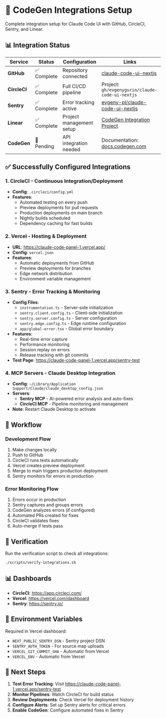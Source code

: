 # 🤖 CodeGen Integrations Setup

Complete integration setup for Claude Code UI with GitHub, CircleCI, Sentry, and Linear.

## 📊 Integration Status

| Service      | Status      | Configuration            | Links                                                                                                                     |
| ------------ | ----------- | ------------------------ | ------------------------------------------------------------------------------------------------------------------------- |
| **GitHub**   | ✅ Complete | Repository connected     | [claude-code-ui-nextjs](https://github.com/evgenygurin/claude-code-ui-nextjs)                                             |
| **CircleCI** | ✅ Complete | Full CI/CD pipeline      | Project: `gh/evgenygurin/claude-code-ui-nextjs`                                                                           |
| **Sentry**   | ✅ Complete | Error tracking active    | [evgeny-pl/claude-code-ui-nextjs](https://us.sentry.io/organizations/evgeny-pl/projects/claude-code-ui-nextjs/)           |
| **Linear**   | ✅ Complete | Project management setup | [CodeGen Integration Project](https://linear.app/claude-code-bot/project/codegen-integration-claude-code-ui-69ca1373eb69) |
| **CodeGen**  | 🔄 Pending  | API integration needed   | Documentation: [docs.codegen.com](https://docs.codegen.com/llms.txt)                                                      |

## ✅ Successfully Configured Integrations

### 1. **CircleCI** - Continuous Integration/Deployment

- **Config**: `.circleci/config.yml`
- **Features**:
  - Automated testing on every push
  - Preview deployments for pull requests
  - Production deployments on main branch
  - Nightly builds scheduled
  - Dependency caching for fast builds

### 2. **Vercel** - Hosting & Deployment

- **URL**: https://claude-code-panel-1.vercel.app/
- **Config**: `vercel.json`
- **Features**:
  - Automatic deployments from GitHub
  - Preview deployments for branches
  - Edge network distribution
  - Environment variable management

### 3. **Sentry** - Error Tracking & Monitoring

- **Config Files**:
  - `instrumentation.ts` - Server-side initialization
  - `sentry.client.config.ts` - Client-side initialization
  - `sentry.server.config.ts` - Server configuration
  - `sentry.edge.config.ts` - Edge runtime configuration
  - `app/global-error.tsx` - Global error boundary
- **Features**:
  - Real-time error capture
  - Performance monitoring
  - Session replay on errors
  - Release tracking with git commits
- **Test Page**: https://claude-code-panel-1.vercel.app/sentry-test

### 4. **MCP Servers** - Claude Desktop Integration

- **Config**: `~/Library/Application Support/Claude/claude_desktop_config.json`
- **Servers**:
  - **Sentry MCP** - AI-powered error analysis and auto-fixes
  - **CircleCI MCP** - Pipeline monitoring and management
- **Note**: Restart Claude Desktop to activate

## 🚀 Workflow

### Development Flow

1. Make changes locally
2. Push to GitHub
3. CircleCI runs tests automatically
4. Vercel creates preview deployment
5. Merge to main triggers production deployment
6. Sentry monitors for errors in production

### Error Monitoring Flow

1. Errors occur in production
2. Sentry captures and groups errors
3. CodeGen analyzes errors (if configured)
4. Automated PRs created for fixes
5. CircleCI validates fixes
6. Auto-merge if tests pass

## 🔧 Verification

Run the verification script to check all integrations:

```bash
./scripts/verify-integrations.sh
```

## 📊 Dashboards

- **CircleCI**: https://app.circleci.com/
- **Vercel**: https://vercel.com/dashboard
- **Sentry**: https://sentry.io/

## 🔑 Environment Variables

Required in Vercel dashboard:

- `NEXT_PUBLIC_SENTRY_DSN` - Sentry project DSN
- `SENTRY_AUTH_TOKEN` - For source map uploads
- `VERCEL_GIT_COMMIT_SHA` - Automatic from Vercel
- `VERCEL_ENV` - Automatic from Vercel

## 🎯 Next Steps

1. **Test Error Tracking**: Visit https://claude-code-panel-1.vercel.app/sentry-test
2. **Monitor Pipelines**: Watch CircleCI for build status
3. **Review Deployments**: Check Vercel for deployment history
4. **Configure Alerts**: Set up Sentry alerts for critical errors
5. **Enable CodeGen**: Configure automated fixes in Sentry
